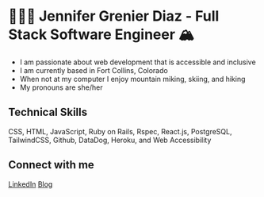 # 👩🏼‍💻 Jennifer Grenier Diaz - Full Stack Software Engineer 🏔 
* I am passionate about web development that is accessible and inclusive
* I am currently based in Fort Collins, Colorado
* When not at my computer I enjoy mountain miking, skiing, and hiking
* My pronouns are she/her 

## Technical Skills
CSS, HTML, JavaScript, Ruby on Rails, Rspec, React.js, PostgreSQL, TailwindCSS, Github, DataDog, Heroku, and Web Accessibility
 

## Connect with me
[LinkedIn](https://www.linkedin.com/in/jennifergrenierdiaz/)
[Blog](https://jagdiaz.medium.com/)
